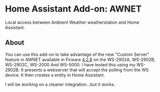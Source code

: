 # Home Assistant Add-on: AWNET

Local access between Ambient Weather weatherstation and Home Assistant.

## About

You can use this add-on to take advantage of the new "Custom Server" feature in AWNET available in Firware [4.2.8](https://ambientweather.com/support) on the WS-2902A, WS-2902B, WS-2902C, WS-2000 And WS-5000.  I have tested this using my WS-2902B.  It presents a webserver that will accept the polling from the WS device.  It then creates a entity in Home Assistant.

I will be working on a cleaner integration...but it works.